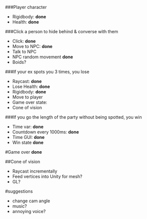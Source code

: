 ###Player character
- Rigidbody: **done**
- Health: **done**

###Click a person to hide behind & converse with them
- Click: **done**
- Move to NPC: **done**
- Talk to NPC
- NPC random movement **done**
- Boids?

###If your ex spots you 3 times, you lose
- Raycast: **done**
- Lose Health: **done**
- Rigidbody: **done**
- Move to player
- Game over state:
- Cone of vision

###If you go the length of the party without being spotted, you win
- Time var: **done**
- Countdown every 1000ms: **done**
- Time GUI: **done**
- Win state **done**


#Game over
**done**

##Cone of vision
- Raycast incrementally
- Feed vertices into Unity for mesh?
- GL?

#suggestions
- change cam angle
- music?
- annoying voice?